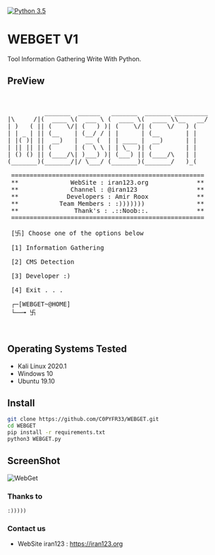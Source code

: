 
[![Python 3.5](https://img.shields.io/badge/Python-3.5-yellow.svg)](http://www.python.org/download/) 


# WEBGET V1

Tool Information Gathering Write With Python.


## PreView
<pre>

    
          _______  ______   _______  _______ _________
|\     /|(  ____ \(  ___ \ (  ____ \(  ____ \\__   __/
| )   ( || (    \/| (   ) )| (    \/| (    \/   ) (   
| | _ | || (__    | (__/ / | |      | (__       | |   
| |( )| ||  __)   |  __ (  | | ____ |  __)      | |   
| || || || (      | (  \ \ | | \_  )| (         | |   
| () () || (____/\| )___) )| (___) || (____/\   | |   
(_______)(_______/|/ \___/ (_______)(_______/   )_(   
                                                      
 ====================================================
 **              WebSite : iran123.org             **
 **              Channel : @iran123                **
 **             Developers : Amir Roox             **
 **           Team Members : :)))))))              **
 **               Thank's : .::Noob::.             **
 ====================================================          
          
 [卐] Choose one of the options below 

 [1] Information Gathering

 [2] CMS Detection

 [3] Developer :)

 [4] Exit . . .

 ┌─[WEBGET~@HOME]
 └──╼ 卐 


</pre>


## Operating Systems Tested
- Kali Linux 2020.1
- Windows 10
- Ubuntu 19.10


## Install
```bash
git clone https://github.com/C0PYFR33/WEBGET.git
cd WEBGET
pip install -r requirements.txt
python3 WEBGET.py 
```

## ScreenShot
![WebGet](https://uupload.ir/files/fvm_untitled.png)

### Thanks to
    :)))))

### Contact us
- WebSite iran123 : https://iran123.org

